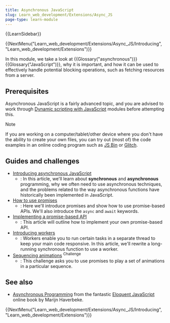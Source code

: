 ```yaml
---
title: Asynchronous JavaScript
slug: Learn_web_development/Extensions/Async_JS
page-type: learn-module
---
```


{{LearnSidebar}}

{{NextMenu("Learn_web_development/Extensions/Async_JS/Introducing", "Learn_web_development/Extensions")}}

In this module, we take a look at {{Glossary("asynchronous")}} {{Glossary("JavaScript")}}, why it is important, and how it can be used to effectively handle potential blocking operations, such as fetching resources from a server.

## Prerequisites

Asynchronous JavaScript is a fairly advanced topic, and you are advised to work through [Dynamic scripting with JavaScript](/en-US/docs/Learn_web_development/Core/Scripting) modules before attempting this.

> [!NOTE]
> If you are working on a computer/tablet/other device where you don't have the ability to create your own files, you can try out (most of) the code examples in an online coding program such as [JS Bin](https://jsbin.com/) or [Glitch](https://glitch.com/).

## Guides and challenges

- [Introducing asynchronous JavaScript](/en-US/docs/Learn_web_development/Extensions/Async_JS/Introducing)
  - : In this article, we'll learn about **synchronous** and **asynchronous** programming, why we often need to use asynchronous techniques, and the problems related to the way asynchronous functions have historically been implemented in JavaScript.
- [How to use promises](/en-US/docs/Learn_web_development/Extensions/Async_JS/Promises)
  - : Here we'll introduce promises and show how to use promise-based APIs. We'll also introduce the `async` and `await` keywords.
- [Implementing a promise-based API](/en-US/docs/Learn_web_development/Extensions/Async_JS/Implementing_a_promise-based_API)
  - : This article will outline how to implement your own promise-based API.
- [Introducing workers](/en-US/docs/Learn_web_development/Extensions/Async_JS/Introducing_workers)
  - : Workers enable you to run certain tasks in a separate thread to keep your main code responsive. In this article, we'll rewrite a long-running synchronous function to use a worker.
- [Sequencing animations](/en-US/docs/Learn_web_development/Extensions/Async_JS/Sequencing_animations) <sup>Challenge</sup>
  - : This challenge asks you to use promises to play a set of animations in a particular sequence.

## See also

- [Asynchronous Programming](https://eloquentjavascript.net/11_async.html) from the fantastic [Eloquent JavaScript](https://eloquentjavascript.net/) online book by Marijn Haverbeke.

{{NextMenu("Learn_web_development/Extensions/Async_JS/Introducing", "Learn_web_development/Extensions")}}
